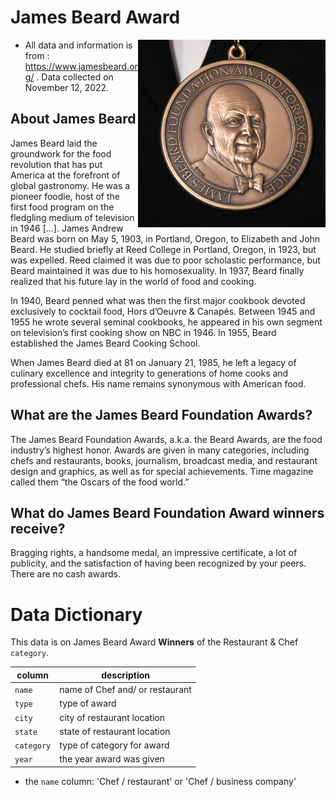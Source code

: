 

# James Beard Award

<img height='300' align='right' src="./james_beard_foundation_awards_medal.jpeg">


- All data and information is from : https://www.jamesbeard.org/ . Data collected on November 12, 2022.


## About James Beard

James Beard laid the groundwork for the food revolution that has put America at the forefront of global gastronomy. He was a pioneer foodie, host of the first food program on the fledgling medium of television in 1946 [...]. James Andrew Beard was born on May 5, 1903, in Portland, Oregon, to Elizabeth and John Beard. He studied briefly at Reed College in Portland, Oregon, in 1923, but was expelled. Reed claimed it was due to poor scholastic performance, but Beard maintained it was due to his homosexuality. In 1937, Beard finally realized that his future lay in the world of food and cooking.

In 1940, Beard penned what was then the first major cookbook devoted exclusively to cocktail food, Hors d’Oeuvre & Canapés. Between 1945 and 1955 he wrote several seminal cookbooks, he appeared in his own segment on television’s first cooking show on NBC in 1946. In 1955, Beard established the James Beard Cooking School. 

When James Beard died at 81 on January 21, 1985, he left a legacy of culinary excellence and integrity to generations of home cooks and professional chefs. His name remains synonymous with American food.

## What are the James Beard Foundation Awards?

The James Beard Foundation Awards, a.k.a. the Beard Awards, are the food industry’s highest honor. Awards are given in many categories, including chefs and restaurants, books, journalism, broadcast media, and restaurant design and graphics, as well as for special achievements. Time magazine called them “the Oscars of the food world.”


## What do James Beard Foundation Award winners receive?

Bragging rights, a handsome medal, an impressive certificate, a lot of publicity, and the satisfaction of having been recognized by your peers. There are no cash awards.



# Data Dictionary

This data is on James Beard Award **Winners** of the Restaurant & Chef `category`.

| column              |  description                      |
|---------------------|-----------------------------------|
| `name`              | name of Chef and/ or restaurant   |
| `type`              | type of award                     |
| `city`              | city of restaurant location       |
| `state`             | state of restaurant location      |
| `category`          | type of category for award        |
| `year`              | the year award was given          |


- the `name` column: 'Chef / restaurant' or 'Chef / business company'



















